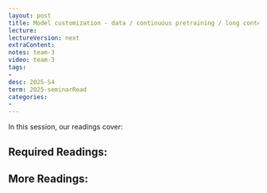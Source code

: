 ```yaml
---
layout: post
title: Model customization - data / continuous pretraining / long context training  
lecture: 
lectureVersion: next
extraContent: 
notes: team-3
video: team-3
tags:
- 
desc: 2025-S4
term: 2025-seminarRead
categories:
- 
---
```



In this session, our readings cover: 

## Required Readings: 


  


## More Readings: 

